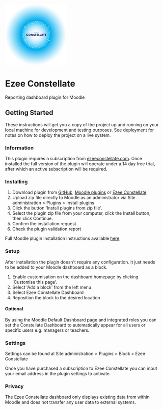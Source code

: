 <a href="https://ezeeconstellate.co.uk" target="_blank">
  <img src="moodle/blocks/ezee_constellate/constellate.png" alt="Logo" width="200px">
</a>

# Ezee Constellate

Reporting dashboard plugin for Moodle

## Getting Started

These instructions will get you a copy of the project up and running on your local machine for development and testing purposes. See deployment for notes on how to deploy the project on a live system.

### Information

This plugin requires a subscription from <a href="https://ezeeconstellate.com" target="_blank">ezeeconstellate.com</a>. Once installed the full version of the plugin will operate under a 14 day free trial, after which an active subscription will be required.


### Installing

1. Download plugin from <a href="https://github.com/EzeeLearning/constellate" target="_blank">GitHub</a>, <a href="https://moodle.org/plugins/block_ezee_constellate" target="_blank">Moodle plugins</a> or <a href="https://ezeeconstellate.com" target="_blank">Ezee Constellate</a>
2. Upload zip file directly to Moodle as an administrator via Site administration > Plugins > Install plugins
3. Click the button 'Install plugins from zip file'.
4. Select the plugin zip file from your computer, click the Install button, then click Continue.
5. Confirm the installation request
6. Check the plugin validation report

Full Moodle plugin installation instructions available <a href="https://docs.moodle.org/310/en/Installing_plugins">here</a>.

### Setup

After installation the plugin doesn't require any configuration. It just needs to be added to your Moodle dashboard as a block.

1. Enable customisation on the dashboard homepage by clicking 'Customise this page'.
2. Select 'Add a block' from the left menu
3. Select Ezee Constellate Dashboard
4. Reposition the block to the desired location

#### Optional 
By using the Moodle Default Dashboard page and integrated roles you can set the Constellate Dashboard to automatically appear for all users or specific users e.g. managers or teachers.


### Settings

Settings can be found at Site administration > Plugins > Block > Ezee Constellate

Once you have purchased a subscription to Ezee Constellate you can input your email address in the plugin settings to activate.


### Privacy
The Ezee Constellate dashboard only displays existing data from within Moodle and does not transfer any user data to external systems.
